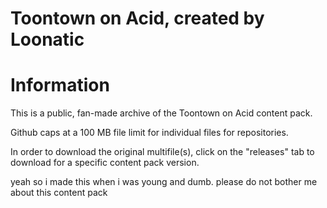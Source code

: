 # Toontown on Acid, created by Loonatic

# Information

This is a public, fan-made archive of the Toontown on Acid content pack.

Github caps at a 100 MB file limit for individual files for repositories.

In order to download the original multifile(s), click on the "releases" tab to download for a specific content pack version.

yeah so i made this when i was young and dumb. please do not bother me about this content pack